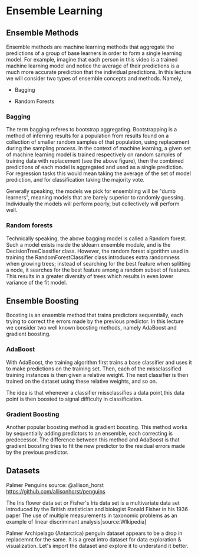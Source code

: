 # Ensemble Learning

## Ensemble Methods
Ensemble methods are machine learning methods that aggregate the predictions of a group of base learners in order to form a single learning model. For example, imagine that each person in this video is a trained machine learning model and notice the average of their predictions is a much more accurate prediction that the individual predictions. In this lecture we will consider two types of ensemble concepts and methods. Namely,

- Bagging

- Random Forests

### Bagging

The term bagging referes to bootstrap aggregating. Bootstrapping is a method of inferring results for a population from results found on a collection of smaller random samples of that population, using replacement during the sampling process. In the context of machine learning, a given set of machine learning model is trained respectively on random samples of training data with replacement (see the above figure), then the combined predictions of each model is aggregated and used as a single prediction. For regression tasks this would mean taking the average of the set of model prediction, and for classification taking the majority vote.

Generally speaking, the models we pick for ensembling will be "dumb learners", meaning models that are barely superior to randomly guessing. Individually the models will perform poorly, but collectively will perform well.

### Random forests

Technically speaking, the above bagging model is called a Random forest. Such a model exists inside the sklearn.ensemble module, and is the DecisionTreeClassifier class. However, the random forest algorithm used in training the RandomForestClassifier class introduces extra randomness when growing trees; instead of searching for the best feature when splitting a node, it searches for the best feature among a random subset of features. This results in a greater diversity of trees which results in even lower variance of the fit model.

## Ensemble Boosting

Boosting is an ensemble method that trains predictors sequentially, each trying to correct the errors made by the previous predictor. In this lecture we consider two well known boosting methods, namely AdaBoost and gradient boosting.

### AdaBoost

With AdaBoost, the training algorithm first trains a base classifier and uses it to make predictions on the training set. Then, each of the missclassified training instances is then given a relative weight. The next classifier is then trained on the dataset using these relative weights, and so on.

The idea is that whenever a classifier missclassifies a data point,this data point is then boosted to signal difficulty in classification.

### Gradient Boosting

Another popular boosting method is gradient boosting. This method works by sequentially adding predictors to an ensemble, each correcting is predecessor. The difference between this method and AdaBoost is that gradient boosting tries to fit the new predictor to the residual errors made by the previous predictor.

## Datasets

Palmer Penguins
source: @allison_horst https://github.com/allisonhorst/penguins

The Iris flower data set or Fisher's Iris data set is a multivariate data set introduced by the British statistician and biologist Ronald Fisher in his 1936 paper The use of multiple measurements in taxonomic problems as an example of linear discriminant analysis[source:WIkipedia]

Palmer Archipelago (Antarctica) penguin dataset appears to be a drop in replacemnt for the same. It is a great intro dataset for data exploration & visualization. Let's import the dataset and explore it to understand it better.
